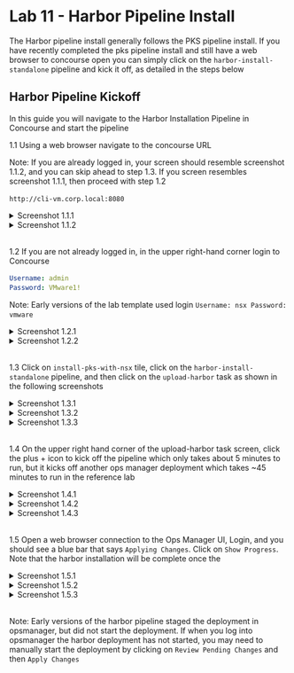 # Lab 11 - Harbor Pipeline Install

The Harbor pipeline install generally follows the PKS pipeline install. If you have recently completed the pks pipeline install and still have a web browser to concourse open you can simply click on the `harbor-install-standalone` pipeline and kick it off, as detailed in the steps below

## Harbor Pipeline Kickoff

In this guide you will navigate to the Harbor Installation Pipeline in Concourse and start the pipeline

1.1 Using a web browser navigate to the concourse URL

Note: If you are already logged in, your screen should resemble screenshot 1.1.2, and you can skip ahead to step 1.3. If you screen resembles screenshot 1.1.1, then proceed with step 1.2

`http://cli-vm.corp.local:8080`

<details><summary>Screenshot 1.1.1</summary>
<img src="Images/2018-11-30-15-44-11.png">
</details>

<details><summary>Screenshot 1.1.2</summary>
<img src="Images/2018-11-30-15-45-51.png">
</details>
<br/>

1.2 If you are not already logged in, in the upper right-hand corner login to Concourse

```yaml
Username: admin
Password: VMware1!
```

Note: Early versions of the lab template used login `Username: nsx Password: vmware`

<details><summary>Screenshot 1.2.1</summary>
<img src="Images/2018-11-30-15-44-59.png">
</details>

<details><summary>Screenshot 1.2.2</summary>
<img src="Images/2018-12-04-09-53-22.png">
</details>
<br/>

1.3 Click on `install-pks-with-nsx` tile, click on the `harbor-install-standalone` pipeline, and then click on the `upload-harbor` task as shown in the following screenshots

<details><summary>Screenshot 1.3.1</summary>
<img src="Images/2018-12-04-10-43-27.png">
</details>

<details><summary>Screenshot 1.3.2</summary>
<img src="Images/2018-12-04-10-44-05.png">
</details>

<details><summary>Screenshot 1.3.3</summary>
<img src="Images/2018-12-04-10-45-28.png">
</details>
<br/>

1.4 On the upper right hand corner of the upload-harbor task screen, click the plus + icon to kick off the pipeline which only takes about 5 minutes to run, but it kicks off another ops manager deployment which takes ~45 minutes to run in the reference lab

<details><summary>Screenshot 1.4.1</summary>
<img src="Images/2018-12-04-10-47-45.png">
</details>

<details><summary>Screenshot 1.4.2</summary>
<img src="Images/2018-12-04-10-48-35.png">
</details>

<details><summary>Screenshot 1.4.3</summary>
<img src="Images/2018-12-04-10-55-23.png">
</details>
<br/>

1.5 Open a web browser connection to the Ops Manager UI, Login, and you should see a blue bar that says `Applying Changes`. Click on `Show Progress`. Note that the harbor installation will be complete once the 

<details><summary>Screenshot 1.5.1</summary>
<img src="Images/2018-12-04-11-00-54.png">
</details>

<details><summary>Screenshot 1.5.2</summary>
<img src="Images/2018-12-04-11-01-29.png">
</details>

<details><summary>Screenshot 1.5.3</summary>
Need screenshot of applying changes screen on completion
</details>
<br/>

Note: Early versions of the harbor pipeline staged the deployment in opsmanager, but did not start the deployment. If when you log into opsmanager the harbor deployment has not started, you may need to manually start the deployment by clicking on `Review Pending Changes` and then `Apply Changes`
